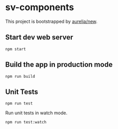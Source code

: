 # sv-components

This project is bootstrapped by [aurelia/new](https://github.com/aurelia/new).

## Start dev web server

    npm start

## Build the app in production mode

    npm run build


## Unit Tests

    npm run test

Run unit tests in watch mode.

    npm run test:watch


